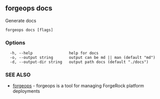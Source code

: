 ## forgeops docs

Generate docs

```
forgeops docs [flags]
```

### Options

```
  -h, --help                help for docs
  -o, --output string       output can be md || man (default "md")
  -d, --output-dir string   output path docs (default "./docs")
```

### SEE ALSO

* [forgeops](forgeops.md)	 - forgeops is a tool for managing ForgeRock platform deployments

